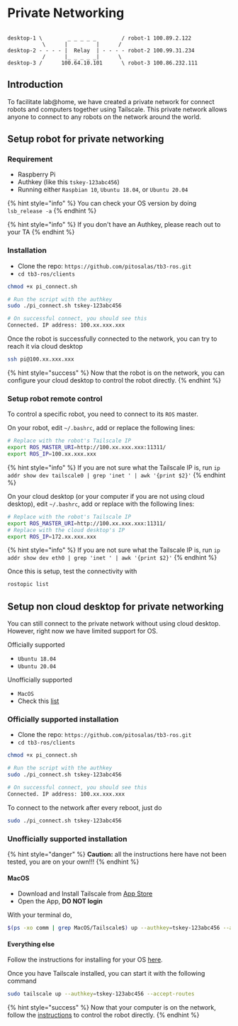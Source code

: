 # Private Networking

```

desktop-1 \        _ _ _ _ _        / robot-1 100.89.2.122
           \      |         |      /
desktop-2 - - - - |  Relay  | - - - - robot-2 100.99.31.234
           /      |_ _ _ _ _|      \
desktop-3 /      100.64.10.101      \ robot-3 100.86.232.111

```

## Introduction

To facilitate lab@home, we have created a private network for connect robots and computers together using Tailscale. This private network allows anyone to connect to any robots on the network around the world.

## Setup robot for private networking

### Requirement

* Raspberry Pi
* Authkey (like this `tskey-123abc456`)
* Running either `Raspbian 10`, `Ubuntu 18.04`, or `Ubuntu 20.04`

{% hint style="info" %}
You can check your OS version by doing `lsb_release -a`
{% endhint %}

{% hint style="info" %}
If you don't have an Authkey, please reach out to your TA
{% endhint %}

### Installation

* Clone the repo: `https://github.com/pitosalas/tb3-ros.git`
* `cd tb3-ros/clients`

```bash
chmod +x pi_connect.sh

# Run the script with the authkey
sudo ./pi_connect.sh tskey-123abc456

# On successful connect, you should see this
Connected. IP address: 100.xx.xxx.xxx
```

Once the robot is successfully connected to the network, you can try to reach it via cloud desktop

```bash
ssh pi@100.xx.xxx.xxx
```

{% hint style="success" %}
Now that the robot is on the network, you can configure your cloud desktop to control the robot directly.
{% endhint %}

### Setup robot remote control

To control a specific robot, you need to connect to its `ROS` master.

On your robot, edit `~/.bashrc`, add or replace the following lines:

```bash
# Replace with the robot's Tailscale IP
export ROS_MASTER_URI=http://100.xx.xxx.xxx:11311/
export ROS_IP=100.xx.xxx.xxx
```

{% hint style="info" %}
If you are not sure what the Tailscale IP is, run `ip addr show dev tailscale0 | grep 'inet ' | awk '{print $2}'`
{% endhint %}

On your cloud desktop (or your computer if you are not using cloud desktop), edit `~/.bashrc`, add or replace with the following lines:

```bash
# Replace with the robot's Tailscale IP
export ROS_MASTER_URI=http://100.xx.xxx.xxx:11311/
# Replace with the cloud desktop's IP
export ROS_IP=172.xx.xxx.xxx
```

{% hint style="info" %}
If you are not sure what the Tailscale IP is, run `ip addr show dev eth0 | grep 'inet ' | awk '{print $2}'`
{% endhint %}

Once this is setup, test the connectivity with

```bash
rostopic list
```

## Setup non cloud desktop for private networking

You can still connect to the private network without using cloud desktop. However, right now we have limited support for OS.

Officially supported

* `Ubuntu 18.04`
* `Ubuntu 20.04`

Unofficially supported

* `MacOS`
* Check this [list](https://pkgs.tailscale.com/stable/)

### Officially supported installation

* Clone the repo: `https://github.com/pitosalas/tb3-ros.git`
* `cd tb3-ros/clients`

```bash
chmod +x pi_connect.sh

# Run the script with the authkey
sudo ./pi_connect.sh tskey-123abc456

# On successful connect, you should see this
Connected. IP address: 100.xx.xxx.xxx
```

To connect to the network after every reboot, just do

```bash
sudo ./pi_connect.sh tskey-123abc456
```

### Unofficially supported installation

{% hint style="danger" %}
**Caution:** all the instructions here have not been tested, you are on your own!!!
{% endhint %}

#### MacOS

* Download and Install Tailscale from [App Store](https://apps.apple.com/ca/app/tailscale/id1475387142?mt=12)
* Open the App, **DO NOT login**

With your terminal do,

```bash
$(ps -xo comm | grep MacOS/Tailscale$) up --authkey=tskey-123abc456 --accept-routes
```

#### Everything else

Follow the instructions for installing for your OS [here](https://pkgs.tailscale.com/stable/).

Once you have Tailscale installed, you can start it with the following command

```bash
sudo tailscale up --authkey=tskey-123abc456 --accept-routes
```

{% hint style="success" %}
Now that your computer is on the network, follow the [instructions](#setup-robot-remote-control) to control the robot directly.
{% endhint %}
